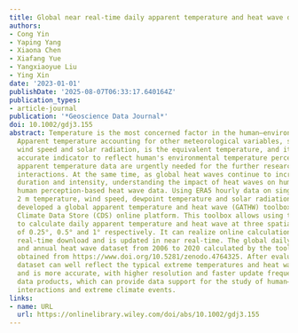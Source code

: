 ```yaml
---
title: Global near real-time daily apparent temperature and heat wave dataset
authors:
- Cong Yin
- Yaping Yang
- Xiaona Chen
- Xiafang Yue
- Yangxiaoyue Liu
- Ying Xin
date: '2023-01-01'
publishDate: '2025-08-07T06:33:17.640164Z'
publication_types:
- article-journal
publication: '*Geoscience Data Journal*'
doi: 10.1002/gdj3.155
abstract: Temperature is the most concerned factor in the human–environment interactions.
  Apparent temperature accounting for other meteorological variables, such as humidity,
  wind speed and solar radiation, is the equivalent temperature, and it is a more
  accurate indicator to reflect human's environmental temperature perception. High-quality
  apparent temperature data are urgently needed for the further research on human–environment
  interactions. At the same time, as global heat waves continue to increase in frequency,
  duration and intensity, understanding the impact of heat waves on human health needs
  human perception-based heat wave data. Using ERA5 hourly data on single levels of
  2 m temperature, wind speed, dewpoint temperature and solar radiation, this study
  developed a global apparent temperature and heat wave (GATHW) toolbox based on the
  Climate Data Store (CDS) online platform. This toolbox allows using three methods
  to calculate daily apparent temperature and heat wave at three spatial resolutions
  of 0.25°, 0.5° and 1° respectively. It can realize online calculation, display and
  real-time download and is updated in near real-time. The global daily apparent temperature
  and annual heat wave dataset from 2006 to 2020 calculated by the toolbox can be
  obtained from https://www.doi.org/10.5281/zenodo.4764325. After evaluation, this
  dataset can well reflect the typical extreme temperatures and heat wave events,
  and is more accurate, with higher resolution and faster update frequency than similar
  data products, which can provide data support for the study of human–environmental
  interactions and extreme climate events.
links:
- name: URL
  url: https://onlinelibrary.wiley.com/doi/abs/10.1002/gdj3.155
---
```


